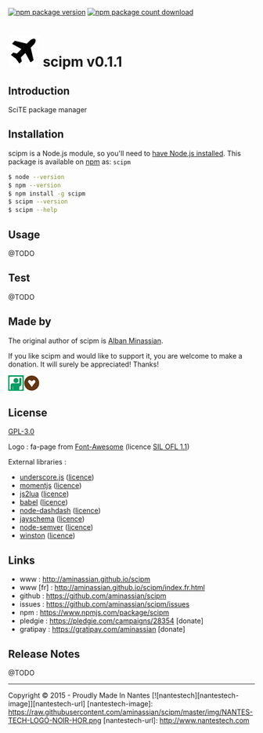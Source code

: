 
[![npm package version][badge-image-npm-package-version]][badge-url-npm-package-version]
[![npm package count download][badge-image-npm-package-count-download]][badge-url-npm-package-count-download]


![scipm][icon-image64x64] scipm v0.1.1
=================================================

Introduction
------------------------------------------

SciTE package manager


Installation
------------------------------------------

scipm is a Node.js module, so you'll need to <a href="https://nodejs.org/">have Node.js installed</a>.  This package is available on [npm](https://www.npmjs.com/package/scipm) as: ``scipm``

```bash
$ node --version
$ npm --version
$ npm install -g scipm
$ scipm --version
$ scipm --help
```

Usage
------------------------------------------


@TODO



Test
------------------------------------------


@TODO


Made by
------------------------------------------

The original author of scipm is  [Alban Minassian](https://github.com/aminassian).

If you like scipm and would like to support it, you are welcome to make a donation. It will surely be appreciated! Thanks!

[![donate with your pledgie account][donate-image-pledgie]][donate-url-pledgie][![donate with your gratipay account][donate-image-gratipay]][donate-url-gratipay]

License
------------------------------------------

[GPL-3.0](https://github.com/aminassian/scipm/blob/master/LICENCE.txt)

Logo : fa-page from [Font-Awesome](http://fortawesome.github.io/Font-Awesome/) (licence [SIL OFL 1.1](http://scripts.sil.org/OFL))

External libraries :

- [underscore.js](http://underscorejs.org/) ([licence](https://github.com/jashkenas/underscore/blob/master/LICENSE))
- [momentjs](http://momentjs.com/) ([licence](https://github.com/moment/moment/blob/develop/LICENSE))
- [js2lua](https://github.com/Ensequence/js2lua) ([licence](https://github.com/Ensequence/js2lua#license))
- [babel](https://babeljs.io/) ([licence](https://github.com/babel/babel/blob/master/LICENSE))
- [node-dashdash](https://github.com/trentm/node-dashdash) ([licence](https://github.com/trentm/node-dashdash/blob/master/LICENSE.txt))
- [jayschema](https://github.com/natesilva/jayschema) ([licence](https://github.com/natesilva/jayschema/blob/master/LICENSE))
- [node-semver](https://github.com/npm/node-semver) ([licence](https://github.com/arturadib/shelljs/blob/master/LICENSE))
- [winston](https://github.com/winstonjs/winston) ([licence](https://github.com/winstonjs/winston/blob/master/LICENSE))


Links
------------------------------------------

- www : http://aminassian.github.io/scipm
- www [fr] : http://aminassian.github.io/scipm/index.fr.html
- github : https://github.com/aminassian/scipm
- issues : https://github.com/aminassian/scipm/issues
- npm : https://www.npmjs.com/package/scipm
- pledgie : https://pledgie.com/campaigns/28354 [donate]
- gratipay : https://gratipay.com/aminassian [donate]

Release Notes
------------------------------------------


@TODO



------------------------------------------

Copyright © 2015 - Proudly Made In Nantes [![nantestech][nantestech-image]][nantestech-url]
[nantestech-image]: https://raw.githubusercontent.com/aminassian/scipm/master/img/NANTES-TECH-LOGO-NOIR-HOR.png
[nantestech-url]: http://www.nantestech.com

[icon-image32x32]: https://raw.githubusercontent.com/aminassian/scipm/master/img/plane_000000_32.png
[icon-image64x64]: https://raw.githubusercontent.com/aminassian/scipm/master/img/plane_000000_64.png
[donate-image-pledgie]: https://raw.githubusercontent.com/aminassian/scipm/master/img/pledgie32x32.png
[donate-url-pledgie]: https://pledgie.com/campaigns/28354
[donate-image-gratipay]: https://raw.githubusercontent.com/aminassian/scipm/master/img/gratipay32x32.png
[donate-url-gratipay]: https://gratipay.com/aminassian
[badge-image-npm-package-version]: https://img.shields.io/npm/v/scipm.svg?style=flat
[badge-url-npm-package-version]: https://npmjs.org/package/scipm
[badge-image-npm-package-count-download]: https://img.shields.io/npm/dm/scipm.svg?style=flat
[badge-url-npm-package-count-download]: https://npmjs.org/package/scipm


